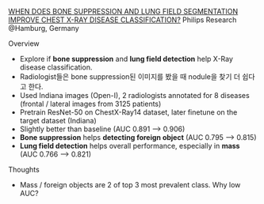 [WHEN DOES BONE SUPPRESSION AND LUNG FIELD SEGMENTATION IMPROVE CHEST X-RAY DISEASE CLASSIFICATION?](https://arxiv.org/pdf/1810.07500.pdf)
Philips Research @Hamburg, Germany

Overview
- Explore if **bone suppression** and **lung field detection** help X-Ray disease classification.
- Radiologist들은 bone suppression된 이미지를 봤을 때 nodule을 찾기 더 쉽다고 한다.
- Used Indiana images (Open-I), 2 radiologists annotated for 8 diseases (frontal / lateral images from 3125 patients)
- Pretrain ResNet-50 on ChestX-Ray14 dataset, later finetune on the target dataset (Indiana)
- Slightly better than baseline (AUC 0.891 --> 0.906)
- **Bone suppression** helps **detecting foreign object** (AUC 0.795 --> 0.815)
- **Lung field detection** helps overall performance, especially in **mass** (AUC 0.766 --> 0.821)

Thoughts
- Mass / foreign objects are 2 of top 3 most prevalent class. Why low AUC?
